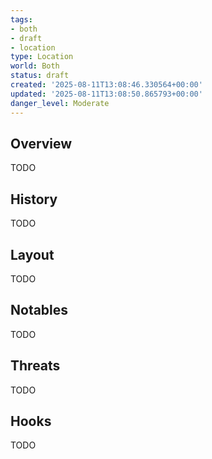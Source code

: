 ```yaml
---
tags:
- both
- draft
- location
type: Location
world: Both
status: draft
created: '2025-08-11T13:08:46.330564+00:00'
updated: '2025-08-11T13:08:50.865793+00:00'
danger_level: Moderate
---
```



## Overview

TODO
## History

TODO
## Layout

TODO
## Notables

TODO
## Threats

TODO
## Hooks

TODO
